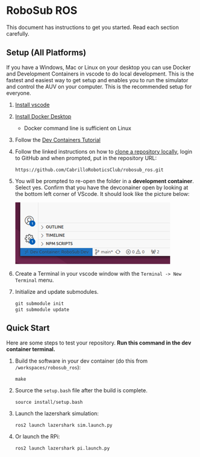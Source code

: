 # RoboSub ROS 

This document has instructions to get you started. Read each section carefully.

## Setup (All Platforms)

If you have a Windows, Mac or Linux on your desktop you can use Docker and Development Containers in vscode to do local development. This is the fastest and easiest way to get setup and enables you to run the simulator and control the AUV on your computer. This is the recommended setup for everyone.

1. [Install vscode](https://code.visualstudio.com/)
1. [Install Docker Desktop](https://www.docker.com/products/docker-desktop/) 
    * Docker command line is sufficient on Linux
1. Follow the [Dev Containers Tutorial](https://code.visualstudio.com/docs/devcontainers/tutorial)
1. Follow the linked instructions on how to [clone a repository locally](https://code.visualstudio.com/docs/sourcecontrol/intro-to-git#_open-a-git-repository), login to GitHub and when prompted, put in the repository URL:

    ```
    https://github.com/CabrilloRoboticsClub/robosub_ros.git    
    ```
1. You will be prompted to re-open the folder in a **development container**. Select yes. Confirm that you have the devconainer open by looking at the bottom left corner of VScode. It should look like the picture below:

    ![](doc/img/dev-container.png)

1. Create a Terminal in your vscode window with the `Terminal -> New Terminal` menu.

1. Initialize and update submodules.
    ```
    git submodule init
    git submodule update
    ```

## Quick Start 
Here are some steps to test your repository. **Run this command in the dev container terminal.**
1. Build the software in your dev container (do this from `/workspaces/robosub_ros`): 

    ```
    make
    ```

1. Source the `setup.bash` file after the build is complete.

    ```
    source install/setup.bash
    ```

1. Launch the lazershark simulation: 

    ```
    ros2 launch lazershark sim.launch.py
    ```

1. Or launch the RPi: 
    ```
    ros2 launch lazershark pi.launch.py
    ```